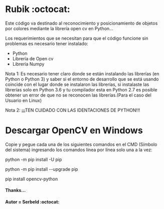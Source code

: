 # Rubik :octocat:
Este código va destinado al reconocimiento y posicionamiento de objetos por colores mediante la librería open cv en Python...

Los requerimientos que se necesitan para que el código funcione sin problemas es necesario tener instalado:

- Python 
- Librería de Open cv
- Librería Numpy

Nota 1: Es necesario tener claro donde se están instalando las librerías (en Python o Python 3) y saber si el entorno de desarrollo que se está usando coincide con el lugar donde se instalaron las librerías, sí instalaste las librerías solo en Python 3.6  y tu compilador esta en Python 2.7 es posible obtener un error de que no se reconocen las librerías.(Para el caso del Usuario en Linux)

Nota 2: ¡¡¡TEN CUIDADO CON LAS IDENTACIONES DE PYTHON!!!

# Descargar OpenCV en Windows
Copie y pegue cada una de los siguientes comandos en el CMD (Símbolo del sistema) ingresando los comandos línea por línea solo una a la vez:

python -m pip install -U pip

python -m pip install --upgrade pip

pip install opencv-python

#### Thanks...
#### Autor = Serbeld :octocat:
